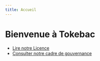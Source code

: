 ```yaml
---
title: Accueil
---
```


# Bienvenue à Tokebac

- [Lire notre Licence](LICENCE)
- [Consulter notre cadre de gouvernance](gouvernance/Cadre%20de%20gouvernance.md)
